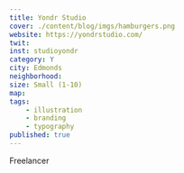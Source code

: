 ```yaml
---
title: Yondr Studio
cover: ./content/blog/imgs/hamburgers.png
website: https://yondrstudio.com/
twit: 
inst: studioyondr
category: Y
city: Edmonds
neighborhood:
size: Small (1-10)
map: 
tags:
    - illustration
    - branding
    - typography
published: true
---
```


Freelancer
